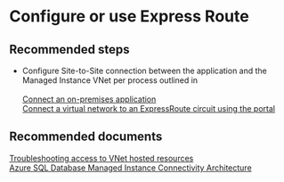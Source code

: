 <properties
	pageTitle="Connectivity/Configure or use Express Route"
	description="Connectivity/Configure or use Express Route"
	service="microsoft.sql"
	resource="servers"
	authors="rohitnayakmsft"
	displayOrder=""
	selfHelpType="generic"
	supportTopicIds="32608391"
	resourceTags=""
	productPesIds="16259"
	cloudEnvironments="public"
/>
# Configure or use Express Route

## **Recommended steps**

* Configure Site-to-Site connection between the application and the Managed Instance VNet per process outlined in<br>  
[Connect an on-premises application](https://docs.microsoft.com/azure/sql-database/sql-database-managed-instance-connect-app#connect-an-on-premises-application)<br>
[Connect a virtual network to an ExpressRoute circuit using the portal](https://docs.microsoft.com/azure/expressroute/expressroute-howto-linkvnet-portal-resource-manager)<br>

## **Recommended documents**
[Troubleshooting access to VNet hosted resources](https://docs.microsoft.com/azure/app-service/web-sites-integrate-with-vnet#troubleshooting)<br>
[Azure SQL Database Managed Instance Connectivity Architecture](https://docs.microsoft.com/azure/sql-database/sql-database-managed-instance-connectivity-architecture)

